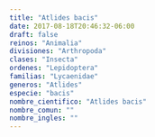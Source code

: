 ```yaml
---
title: "Atlides bacis"
date: 2017-08-18T20:46:32-06:00
draft: false
reinos: "Animalia"
divisiones: "Arthropoda"
clases: "Insecta"
ordenes: "Lepidoptera"
familias: "Lycaenidae"
generos: "Atlides"
especie: "bacis"
nombre_cientifico: "Atlides bacis"
nombre_comun: ""
nombre_ingles: ""
---
```

